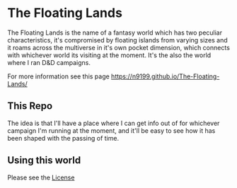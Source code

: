 # The Floating Lands
The Floating Lands is the name of a fantasy world which has two peculiar characteristics, it's compromised by floating islands from varying sizes and it roams across the multiverse in it's own pocket dimension, which connects with whichever world its visiting at the moment. It's the also the world where I ran D&D campaigns.

For more information see this page <https://n9199.github.io/The-Floating-Lands/>

## This Repo
The idea is that I'll have a place where I can get info out of for whichever campaign I'm running at the moment, and it'll be easy to see how it has been shaped with the passing of time.

## Using this world
Please see the [License](LICENSE)